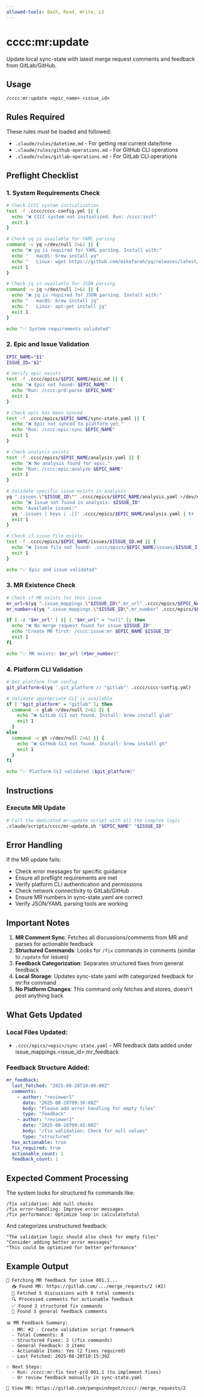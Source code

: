 ```yaml
---
allowed-tools: Bash, Read, Write, LS
---
```


# cccc:mr:update

Update local sync-state with latest merge request comments and feedback from GitLab/GitHub.

## Usage
```
/cccc:mr:update <epic_name> <issue_id>
```

## Rules Required

These rules must be loaded and followed:
- `.claude/rules/datetime.md` - For getting real current date/time
- `.claude/rules/github-operations.md` - For GitHub CLI operations
- `.claude/rules/gitlab-operations.md` - For GitLab CLI operations

## Preflight Checklist

### 1. System Requirements Check
```bash
# Check CCCC system initialization
test -f .cccc/cccc-config.yml || {
  echo "❌ CCCC system not initialized. Run: /cccc:init"
  exit 1
}

# Check yq is available for YAML parsing
command -v yq >/dev/null 2>&1 || {
  echo "❌ yq is required for YAML parsing. Install with:"
  echo "   macOS: brew install yq"
  echo "   Linux: wget https://github.com/mikefarah/yq/releases/latest/download/yq_linux_amd64 -O /usr/bin/yq"
  exit 1
}

# Check jq is available for JSON parsing
command -v jq >/dev/null 2>&1 || {
  echo "❌ jq is required for JSON parsing. Install with:"
  echo "   macOS: brew install jq"
  echo "   Linux: apt-get install jq"
  exit 1
}

echo "✅ System requirements validated"
```

### 2. Epic and Issue Validation
```bash
EPIC_NAME="$1"
ISSUE_ID="$2"

# Verify epic exists
test -f .cccc/epics/$EPIC_NAME/epic.md || {
  echo "❌ Epic not found: $EPIC_NAME"
  echo "Run: /cccc:prd:parse $EPIC_NAME"
  exit 1
}

# Check epic has been synced
test -f .cccc/epics/$EPIC_NAME/sync-state.yaml || {
  echo "❌ Epic not synced to platform yet."
  echo "Run: /cccc:epic:sync $EPIC_NAME"
  exit 1
}

# Check analysis exists
test -f .cccc/epics/$EPIC_NAME/analysis.yaml || {
  echo "❌ No analysis found for epic."
  echo "Run: /cccc:epic:analyze $EPIC_NAME"
  exit 1
}

# Validate specific issue exists in analysis
yq ".issues.\"$ISSUE_ID\"" .cccc/epics/$EPIC_NAME/analysis.yaml >/dev/null 2>&1 || {
  echo "❌ Issue not found in analysis: $ISSUE_ID"
  echo "Available issues:"
  yq '.issues | keys | .[]' .cccc/epics/$EPIC_NAME/analysis.yaml | tr -d '"'
  exit 1
}

# Check if issue file exists
test -f .cccc/epics/$EPIC_NAME/issues/$ISSUE_ID.md || {
  echo "❌ Issue file not found: .cccc/epics/$EPIC_NAME/issues/$ISSUE_ID.md"
  exit 1
}

echo "✅ Epic and issue validated"
```

### 3. MR Existence Check
```bash
# Check if MR exists for this issue
mr_url=$(yq ".issue_mappings.\"$ISSUE_ID\".mr_url" .cccc/epics/$EPIC_NAME/sync-state.yaml 2>/dev/null | tr -d '"')
mr_number=$(yq ".issue_mappings.\"$ISSUE_ID\".mr_number" .cccc/epics/$EPIC_NAME/sync-state.yaml 2>/dev/null)

if [ -z "$mr_url" ] || [ "$mr_url" = "null" ]; then
  echo "❌ No merge request found for issue $ISSUE_ID"
  echo "Create MR first: /cccc:issue:mr $EPIC_NAME $ISSUE_ID"
  exit 1
fi

echo "✅ MR exists: $mr_url (#$mr_number)"
```

### 4. Platform CLI Validation
```bash
# Get platform from config
git_platform=$(yq '.git_platform // "gitlab"' .cccc/cccc-config.yml)

# Validate appropriate CLI is available
if [ "$git_platform" = "gitlab" ]; then
  command -v glab >/dev/null 2>&1 || {
    echo "❌ GitLab CLI not found. Install: brew install glab"
    exit 1
  }
else
  command -v gh >/dev/null 2>&1 || {
    echo "❌ GitHub CLI not found. Install: brew install gh"
    exit 1
  }
fi

echo "✅ Platform CLI validated ($git_platform)"
```

## Instructions

### Execute MR Update
```bash
# Call the dedicated mr-update script with all the complex logic
.claude/scripts/cccc/mr-update.sh "$EPIC_NAME" "$ISSUE_ID"
```

## Error Handling

If the MR update fails:
- Check error messages for specific guidance
- Ensure all preflight requirements are met
- Verify platform CLI authentication and permissions
- Check network connectivity to GitLab/GitHub
- Ensure MR numbers in sync-state.yaml are correct
- Verify JSON/YAML parsing tools are working

## Important Notes

1. **MR Comment Sync**: Fetches all discussions/comments from MR and parses for actionable feedback
2. **Structured Commands**: Looks for `/fix` commands in comments (similar to `/update` for issues)
3. **Feedback Categorization**: Separates structured fixes from general feedback
4. **Local Storage**: Updates sync-state.yaml with categorized feedback for mr:fix command
5. **No Platform Changes**: This command only fetches and stores, doesn't post anything back

## What Gets Updated

### Local Files Updated:
- `.cccc/epics/<epic>/sync-state.yaml` - MR feedback data added under issue_mappings.<issue_id>.mr_feedback

### Feedback Structure Added:
```yaml
mr_feedback:
  last_fetched: "2025-08-28T10:00:00Z"
  comments:
    - author: "reviewer1"
      date: "2025-08-28T09:30:00Z" 
      body: "Please add error handling for empty files"
      type: "feedback"
    - author: "reviewer2"
      date: "2025-08-28T09:45:00Z"
      body: "/fix validation: Check for null values"
      type: "structured"
  has_actionable: true
  fix_required: true
  actionable_count: 1
  feedback_count: 1
```

## Expected Comment Processing

The system looks for structured fix commands like:
```
/fix validation: Add null checks
/fix error-handling: Improve error messages
/fix performance: Optimize loop in calculateTotal
```

And categorizes unstructured feedback:
```
"The validation logic should also check for empty files"
"Consider adding better error messages"
"This could be optimized for better performance"
```

## Example Output

```
🔄 Fetching MR feedback for issue 001.1...
  📥 Found MR: https://gitlab.com/.../merge_requests/2 (#2)
  💬 Fetched 5 discussions with 8 total comments
  🔍 Processed comments for actionable feedback
  ✅ Found 2 structured fix commands
  📝 Found 3 general feedback comments
  
📊 MR Feedback Summary:
  - MR: #2 - Create validation script framework
  - Total Comments: 8
  - Structured Fixes: 2 (/fix commands)
  - General Feedback: 3 items
  - Actionable Items: Yes (2 fixes required)
  - Last Fetched: 2025-08-28T10:15:30Z

💡 Next Steps:
  - Run: /cccc:mr:fix test-prd 001.1 (to implement fixes)
  - Or review feedback manually in sync-state.yaml

🔗 View MR: https://gitlab.com/penguindepot/cccc/-/merge_requests/2
```